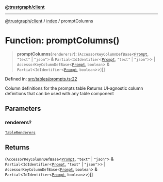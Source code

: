 [**@trustgraph/client**](../../README.md)

***

[@trustgraph/client](../../README.md) / [index](../README.md) / promptColumns

# Function: promptColumns()

> **promptColumns**(`renderers?`): (`AccessorKeyColumnDefBase`\<[`Prompt`](../type-aliases/Prompt.md), `"text"` \| `"json"`\> & `Partial`\<`IdIdentifier`\<[`Prompt`](../type-aliases/Prompt.md), `"text"` \| `"json"`\>\> \| `AccessorKeyColumnDefBase`\<[`Prompt`](../type-aliases/Prompt.md), `boolean`\> & `Partial`\<`IdIdentifier`\<[`Prompt`](../type-aliases/Prompt.md), `boolean`\>\>)[]

Defined in: [src/tables/prompts.ts:22](https://github.com/trustgraph-ai/trustgraph-ts-client/blob/24d0d0886a310c1fecf9e6fc95cd3a24cf32c92e/src/tables/prompts.ts#L22)

Column definitions for the prompts table
Returns UI-agnostic column definitions that can be used with any table component

## Parameters

### renderers?

[`TableRenderers`](../../types/interfaces/TableRenderers.md)

## Returns

(`AccessorKeyColumnDefBase`\<[`Prompt`](../type-aliases/Prompt.md), `"text"` \| `"json"`\> & `Partial`\<`IdIdentifier`\<[`Prompt`](../type-aliases/Prompt.md), `"text"` \| `"json"`\>\> \| `AccessorKeyColumnDefBase`\<[`Prompt`](../type-aliases/Prompt.md), `boolean`\> & `Partial`\<`IdIdentifier`\<[`Prompt`](../type-aliases/Prompt.md), `boolean`\>\>)[]
